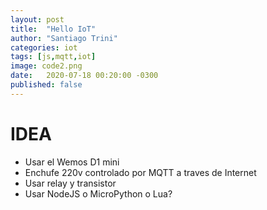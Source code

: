 ```yaml
---
layout: post
title:  "Hello IoT"
author: "Santiago Trini"
categories: iot
tags: [js,mqtt,iot]
image: code2.png
date:   2020-07-18 00:20:00 -0300
published: false
---
```


# IDEA

- Usar el Wemos D1 mini
- Enchufe 220v controlado por MQTT a traves de Internet
- Usar relay y transistor
- Usar NodeJS o MicroPython o Lua?
